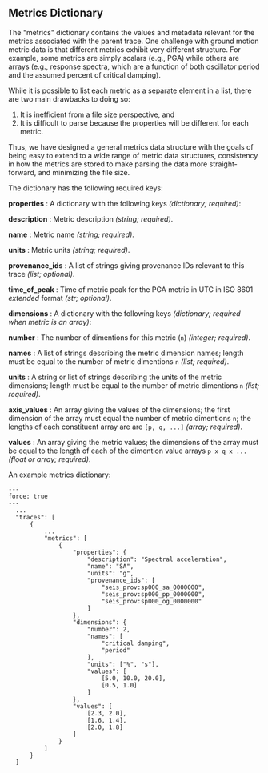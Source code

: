 ## Metrics Dictionary

The "metrics" dictionary contains the values and metadata relevant for the 
metrics associated with the parent trace. One challenge with ground motion
metric data is that different metrics exhibit very different structure. For
example, some metrics are simply scalars (e.g., PGA) while others are arrays
(e.g., response spectra, which are a function of both oscillator period and
the assumed percent of critical damping).

While it is possible to list each metric as a separate element in a list, there
are two main drawbacks to doing so:
  1. It is inefficient from a file size perspective, and 
  2. It is difficult to parse because the properties will be different for each
     metric.

Thus, we have designed a general metrics data structure with the goals of
being easy to extend to a wide range of metric data structures, consistency in
how the metrics are stored to make parsing the data more straight-forward, and 
minimizing the file size. 

The dictionary has the following required keys:

**properties**
:  A dictionary with the following keys *(dictionary; required)*:

   **description**
   :  Metric description *(string; required)*.

   **name**
   :  Metric name *(string; required)*.

   **units**
   :  Metric units *(string; required)*.

   **provenance_ids**
   :  A list of strings giving provenance IDs relevant to this trace 
      *(list; optional)*.

   **time_of_peak**
   :  Time of metric peak for the PGA metric in UTC in ISO 8601 *extended* format 
      *(str; optional)*.

**dimensions**
:  A dictionary with the following keys *(dictionary; required when metric is an array)*:

   **number**
   :  The number of dimentions for this metric (`n`) 
      *(integer; required)*.

   **names**
   :  A list of strings describing the metric dimension names; length must 
      be equal to the number of metric dimentions `n`
      *(list; required)*.

   **units**
   :  A string or list of strings describing the units of the metric dimensions; 
      length must be equal to the number of metric dimentions 
      `n` *(list; required)*.

   **axis_values**
   :  An array giving the values of the dimensions; the first dimension of
      the array must equal the number of metric dimentions `n`;
      the lengths of each constituent array are are 
      `[p, q, ...]` *(array; required)*.

**values**
:  An array giving the metric values; the dimensions of the array must be 
   equal to the length of each of the dimention value arrays 
   `p x q x ...` *(float or array; required)*.

An example metrics dictionary:

```{code-block} json
---
force: true
---
  ...
  "traces": [
      {
          ...
          "metrics": [
              {
                  "properties": {
                      "description": "Spectral acceleration",
                      "name": "SA",
                      "units": "g",
                      "provenance_ids": [
                          "seis_prov:sp000_sa_0000000",
                          "seis_prov:sp000_pp_0000000",
                          "seis_prov:sp000_og_0000000"
                      ]
                  },
                  "dimensions": {
                      "number": 2,
                      "names": [
                          "critical damping",
                          "period"
                      ],
                      "units": ["%", "s"],
                      "values": [
                          [5.0, 10.0, 20.0],
                          [0.5, 1.0]
                      ]
                  },
                  "values": [
                      [2.3, 2.0],
                      [1.6, 1.4],
                      [2.0, 1.8]
                  ]
              }
          ]
      }
  ]

```


